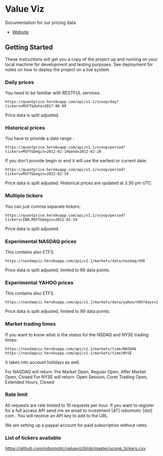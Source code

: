 # Value Viz

Documentation for our pricing data.
* [Website](http://quantprice.herokuapp.com)

## Getting Started

These instructions will get you a copy of the project up and running on your local machine for development and testing purposes. See deployment for notes on how to deploy the project on a live system.

### Daily prices

You need to be familiar with RESTFUL services.

```
https://quantprice.herokuapp.com/api/v1.1/scoop/day?tickers=MSFT&date=2017-06-09
```
Price data is split adjusted.

### Historical prices

You have to provide a date range :

```
https://quantprice.herokuapp.com/api/v1.1/scoop/period?tickers=MSFT&begin=2012-02-19&end=2012-02-20
```

If you don't provide begin or end it will use the earliest or current date:

```
https://quantprice.herokuapp.com/api/v1.1/scoop/period?tickers=MSFT&begin=2012-02-19
```

Price data is split adjusted.
Historical prices are updated at 3.30 pm UTC.

### Multiple tickers

You can just comma separate tickers:

```
https://quantprice.herokuapp.com/api/v1.1/scoop/period?tickers=IBM,MSFT&begin=2012-02-19
```
Price data is split adjusted.

### Experimental NASDAQ prices
This contains also ETFS.

```
https://nasdaqviz.herokuapp.com/api/v1.1/markets/data/nasdaq/VOO
```

Price data is split adjusted, limited to 66 data points.

### Experimental YAHOO prices
This contains also ETFS.

```
https://nasdaqviz.herokuapp.com/api/v1.1/markets/data/yahoo/VOO?days=2
```
Price data is split adjusted, limited to 99 data points.

### Market trading times

If you want to know what is the status for the NSDAQ and NYSE trading times:

```
https://nasdaqviz.herokuapp.com/api/v1.1/markets/time/NASDAQ
https://nasdaqviz.herokuapp.com/api/v1.1/markets/time/NYSE
```
It takes into account holidays as well.

For NASDAQ will return: Pre Market Open, Regular Open, After Market Open, Closed
For NYSE will return: Open Session, Coret Trading Open, Extended Hours, Closed

### Rate limit

All requests are rate limited to 10 requests per hour.
If you want to register for a full access API send me an email to investment [AT] robomotic [dot] com .
You will receive an API key to add to the URL.

We are setting up a paypal account for paid subscription without rates.

### List of tickers available

https://github.com/robomotic/valueviz/blob/master/scoop_tickers.csv

